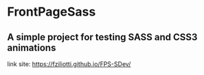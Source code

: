 # FrontPageSass

## A simple project for testing SASS and CSS3 animations

link site: https://fziliotti.github.io/FPS-SDev/
